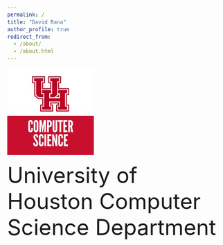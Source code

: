 ```yaml
---
permalink: /
title: "David Rana"
author_profile: true
redirect_from: 
  - /about/
  - /about.html
---
```


[![University of Houston Computer Science Department](../images/uh_cs_logo.jpeg)](https://cs.uh.edu)

<a href="https://cs.uh.edu" style="font-size: 50px; vertical-align: middle; text-decoration: none;">
University of Houston Computer Science Department</a>
